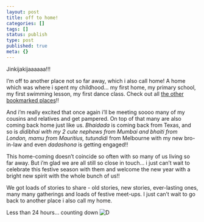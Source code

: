 ```yaml
---
layout: post
title: off to home!
categories: []
tags: []
status: publish
type: post
published: true
meta: {}
---
```

Jinkijakijaaaaaa!!!

I’m off to another place not so far away, which i also call home! A home which was where i spent my childhood... my first home, my primary school, my first swimming lesson, my first dance class. Check out all [the other bookmarked places](http://maps.google.com/maps?q=http://bbs.keyhole.com/ubb/download.php%3FNumber%3D722822&t=k&om=1&ie=UTF8&z=14)!!

And i’m really excited that once again i’ll be meeting soooo many of my cousins and relatives and get pampered. On top of that many are also coming back home just like us. _Bhaidada_ is coming back from Texas, and so is _didibhai _with my 2 cute nephews from Mumbai and _bhaiti_ from London, _mamu_ from Mauritius_,_ _tutundidi_ from Melbourne with my new bro-in-law and even _dadashona_ is getting engaged!!

This home-coming doesn’t coincide so often with so many of us living so far away. But i’m glad we are all still so close in touch… i just can’t wait to celebrate this festive season with them and welcome the new year with a bright new spirit with the whole bunch of us!!

We got loads of stories to share - old stories, new stories, ever-lasting ones, many many gatherings and loads of festive meet-ups. I just can’t wait to go back to another place i also call my home.

Less than 24 hours… counting down ![D](http://revel.wordpress.com/wp-includes/images/smilies/icon_biggrin.gif)

